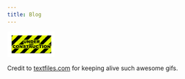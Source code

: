 ```yaml
---
title: Blog
---
```


![](img/weskie41underconstruction.gif)

Credit to [textfiles.com](http://textfiles.com/underconstruction/) for keeping alive such awesome gifs.
